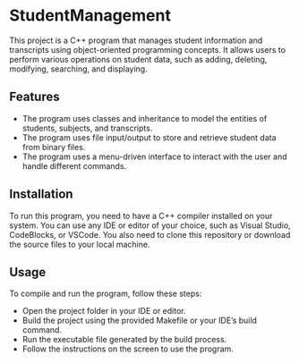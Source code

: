 # StudentManagement
This project is a C++ program that manages student information and transcripts using object-oriented programming concepts. It allows users to perform various operations on student data, such as adding, deleting, modifying, searching, and displaying.

## Features
- The program uses classes and inheritance to model the entities of students, subjects, and transcripts.
- The program uses file input/output to store and retrieve student data from binary files.
- The program uses a menu-driven interface to interact with the user and handle different commands.

## Installation
To run this program, you need to have a C++ compiler installed on your system. You can use any IDE or editor of your choice, such as Visual Studio, CodeBlocks, or VSCode. You also need to clone this repository or download the source files to your local machine.

## Usage
To compile and run the program, follow these steps:

- Open the project folder in your IDE or editor.
- Build the project using the provided Makefile or your IDE’s build command.
- Run the executable file generated by the build process.
- Follow the instructions on the screen to use the program.

